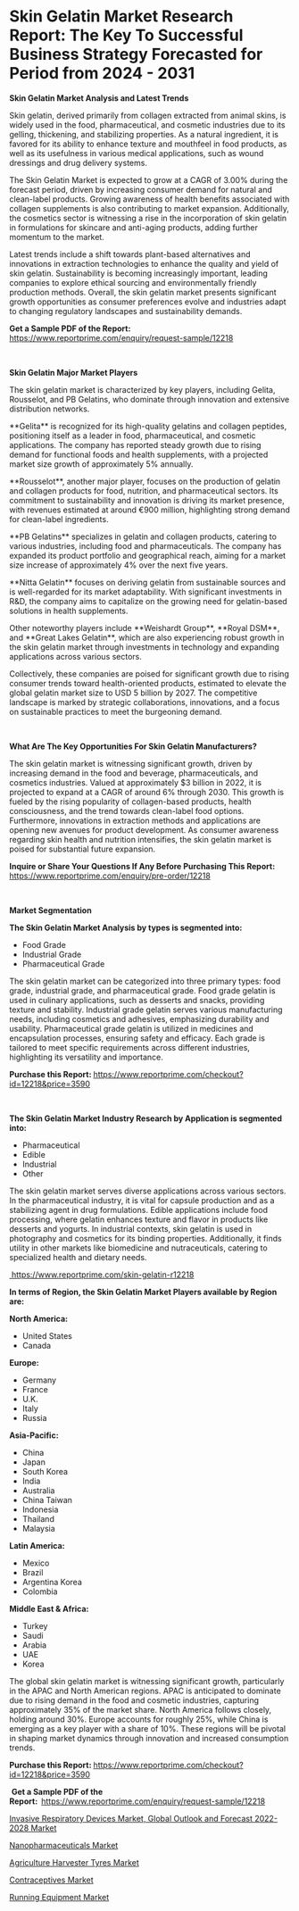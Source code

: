 <p><h1>Skin Gelatin Market Research Report: The Key To Successful Business Strategy Forecasted for Period from 2024 - 2031</h1></p><p><strong>Skin Gelatin Market Analysis and Latest Trends</strong></p>
<p><p>Skin gelatin, derived primarily from collagen extracted from animal skins, is widely used in the food, pharmaceutical, and cosmetic industries due to its gelling, thickening, and stabilizing properties. As a natural ingredient, it is favored for its ability to enhance texture and mouthfeel in food products, as well as its usefulness in various medical applications, such as wound dressings and drug delivery systems.</p><p>The Skin Gelatin Market is expected to grow at a CAGR of 3.00% during the forecast period, driven by increasing consumer demand for natural and clean-label products. Growing awareness of health benefits associated with collagen supplements is also contributing to market expansion. Additionally, the cosmetics sector is witnessing a rise in the incorporation of skin gelatin in formulations for skincare and anti-aging products, adding further momentum to the market.</p><p>Latest trends include a shift towards plant-based alternatives and innovations in extraction technologies to enhance the quality and yield of skin gelatin. Sustainability is becoming increasingly important, leading companies to explore ethical sourcing and environmentally friendly production methods. Overall, the skin gelatin market presents significant growth opportunities as consumer preferences evolve and industries adapt to changing regulatory landscapes and sustainability demands.</p></p>
<p><strong>Get a Sample PDF of the Report:&nbsp;</strong> <a href="https://www.reportprime.com/enquiry/request-sample/12218">https://www.reportprime.com/enquiry/request-sample/12218</a></p>
<p>&nbsp;</p>
<p><strong>Skin Gelatin Major Market Players</strong></p>
<p><p>The skin gelatin market is characterized by key players, including Gelita, Rousselot, and PB Gelatins, who dominate through innovation and extensive distribution networks. </p><p>**Gelita** is recognized for its high-quality gelatins and collagen peptides, positioning itself as a leader in food, pharmaceutical, and cosmetic applications. The company has reported steady growth due to rising demand for functional foods and health supplements, with a projected market size growth of approximately 5% annually.</p><p>**Rousselot**, another major player, focuses on the production of gelatin and collagen products for food, nutrition, and pharmaceutical sectors. Its commitment to sustainability and innovation is driving its market presence, with revenues estimated at around €900 million, highlighting strong demand for clean-label ingredients.</p><p>**PB Gelatins** specializes in gelatin and collagen products, catering to various industries, including food and pharmaceuticals. The company has expanded its product portfolio and geographical reach, aiming for a market size increase of approximately 4% over the next five years.</p><p>**Nitta Gelatin** focuses on deriving gelatin from sustainable sources and is well-regarded for its market adaptability. With significant investments in R&D, the company aims to capitalize on the growing need for gelatin-based solutions in health supplements.</p><p>Other noteworthy players include **Weishardt Group**, **Royal DSM**, and **Great Lakes Gelatin**, which are also experiencing robust growth in the skin gelatin market through investments in technology and expanding applications across various sectors.</p><p>Collectively, these companies are poised for significant growth due to rising consumer trends toward health-oriented products, estimated to elevate the global gelatin market size to USD 5 billion by 2027. The competitive landscape is marked by strategic collaborations, innovations, and a focus on sustainable practices to meet the burgeoning demand.</p></p>
<p>&nbsp;</p>
<p><strong>What Are The Key Opportunities For Skin Gelatin Manufacturers?</strong></p>
<p><p>The skin gelatin market is witnessing significant growth, driven by increasing demand in the food and beverage, pharmaceuticals, and cosmetics industries. Valued at approximately $3 billion in 2022, it is projected to expand at a CAGR of around 6% through 2030. This growth is fueled by the rising popularity of collagen-based products, health consciousness, and the trend towards clean-label food options. Furthermore, innovations in extraction methods and applications are opening new avenues for product development. As consumer awareness regarding skin health and nutrition intensifies, the skin gelatin market is poised for substantial future expansion.</p></p>
<p><strong>Inquire or Share Your Questions If Any Before Purchasing This Report:</strong> <a href="https://www.reportprime.com/enquiry/pre-order/12218">https://www.reportprime.com/enquiry/pre-order/12218</a></p>
<p>&nbsp;</p>
<p><strong>Market Segmentation</strong></p>
<p><strong>The Skin Gelatin Market Analysis by types is segmented into:</strong></p>
<p><ul><li>Food Grade</li><li>Industrial Grade</li><li>Pharmaceutical Grade</li></ul></p>
<p><p>The skin gelatin market can be categorized into three primary types: food grade, industrial grade, and pharmaceutical grade. Food grade gelatin is used in culinary applications, such as desserts and snacks, providing texture and stability. Industrial grade gelatin serves various manufacturing needs, including cosmetics and adhesives, emphasizing durability and usability. Pharmaceutical grade gelatin is utilized in medicines and encapsulation processes, ensuring safety and efficacy. Each grade is tailored to meet specific requirements across different industries, highlighting its versatility and importance.</p></p>
<p><strong>Purchase this Report:&nbsp;</strong><a href="https://www.reportprime.com/checkout?id=12218&price=3590">https://www.reportprime.com/checkout?id=12218&price=3590</a></p>
<p>&nbsp;</p>
<p><strong>The Skin Gelatin Market Industry Research by Application is segmented into:</strong></p>
<p><ul><li>Pharmaceutical</li><li>Edible</li><li>Industrial</li><li>Other</li></ul></p>
<p><p>The skin gelatin market serves diverse applications across various sectors. In the pharmaceutical industry, it is vital for capsule production and as a stabilizing agent in drug formulations. Edible applications include food processing, where gelatin enhances texture and flavor in products like desserts and yogurts. In industrial contexts, skin gelatin is used in photography and cosmetics for its binding properties. Additionally, it finds utility in other markets like biomedicine and nutraceuticals, catering to specialized health and dietary needs.</p></p>
<p><a href="https://www.reportprime.com/skin-gelatin-r12218">&nbsp;https://www.reportprime.com/skin-gelatin-r12218</a></p>
<p><strong>In terms of Region, the Skin Gelatin Market Players available by Region are:</strong></p>
<p>
    <p> <strong> North America: </strong>
        <ul>
            <li>United States</li>
            <li>Canada</li>
        </ul>
        </p> 
    <p> <strong> Europe: </strong>
        <ul>
            <li>Germany</li>
            <li>France</li>
            <li>U.K.</li>
            <li>Italy</li>
            <li>Russia</li>
        </ul>
        </p> 
    <p> <strong> Asia-Pacific: </strong>
        <ul>
            <li>China</li>
            <li>Japan</li>
            <li>South Korea</li>
            <li>India</li>
            <li>Australia</li>
            <li>China Taiwan</li>
            <li>Indonesia</li>
            <li>Thailand</li>
            <li>Malaysia</li>
        </ul>
        </p> 
    <p> <strong> Latin America: </strong>
        <ul>
            <li>Mexico</li>
            <li>Brazil</li>
            <li>Argentina Korea</li>
            <li>Colombia</li>
        </ul>
        </p> 
    <p> <strong> Middle East & Africa: </strong>
        <ul>
            <li>Turkey</li>
            <li>Saudi</li>
            <li>Arabia</li>
            <li>UAE</li>
            <li>Korea</li>
        </ul>
    </p>
    </p>
<p><p>The global skin gelatin market is witnessing significant growth, particularly in the APAC and North American regions. APAC is anticipated to dominate due to rising demand in the food and cosmetic industries, capturing approximately 35% of the market share. North America follows closely, holding around 30%. Europe accounts for roughly 25%, while China is emerging as a key player with a share of 10%. These regions will be pivotal in shaping market dynamics through innovation and increased consumption trends.</p></p>
<p><strong>Purchase this Report: </strong><a href="https://www.reportprime.com/checkout?id=12218&price=3590">https://www.reportprime.com/checkout?id=12218&price=3590</a></p>
<p>&nbsp;<strong>Get a Sample PDF of the Report:&nbsp;&nbsp;</strong><a href="https://www.reportprime.com/enquiry/request-sample/12218">https://www.reportprime.com/enquiry/request-sample/12218</a></p>
<p><strong></strong></p>
<p><p><a href="https://www.linkedin.com/pulse/invasive-respiratory-devices-market-global-outlook-forecast-5h6zf?trackingId=EQDKy23eS06TEzan%2BFAyYQ%3D%3D">Invasive Respiratory Devices Market, Global Outlook and Forecast 2022-2028 Market</a></p><p><a href="https://medium.com/@brennakessler/global-nanopharmaceuticals-market-is-projected-to-grow-at-a-cagr-of-10-8-f614819aa5fc">Nanopharmaceuticals Market</a></p><p><a href="https://issuu.com/reportprime-2/docs/agriculture-harvester-tyres-market-_0d539d176842f3">Agriculture Harvester Tyres Market</a></p><p><a href="https://medium.com/@brennakessler/contraceptives-market-forecasts-market-trends-and-impact-analysis-2024-2031-3a89a08260af">Contraceptives Market</a></p><p><a href="https://github.com/bmorecock/Market-Research-Report-List-5/blob/main/running-equipment-market.md">Running Equipment Market</a></p></p>